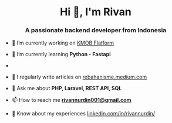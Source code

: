 <h1 align="center">Hi 👋, I'm Rivan</h1>
<h3 align="center">A passionate backend developer from Indonesia</h3>

- 🔭 I’m currently working on [KMOB Flatform](https://www.youtube.com/watch?v=v-bEk-IFpRk)

- 🌱 I’m currently learning **Python - Fastapi**
-
<!---

 👨‍💻 All of my projects are available at [rivan-codes.github.io](rivan-codes.github.io)

-->

- 📝 I regularly write articles on [rebahanisme.medium.com](rebahanisme.medium.com)

- 💬 Ask me about **PHP, Laravel, REST API, SQL**

- 📫 How to reach me **rivannurdin001@gmail.com**

- 📄 Know about my experiences [linkedin.com/in/rivannurdin/](linkedin.com/in/rivannurdin/)
